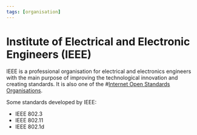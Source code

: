 ```yaml
---
tags: [organisation]
---
```


# Institute of Electrical and Electronic Engineers (IEEE)

IEEE is a professional organisation for electrical and electronics engineers
with the main purpose of improving the technological innovation and creating
standards. It is also one of the #[Internet Open Standards Organisations](202210010823.md).

Some standards developed by IEEE:
- IEEE 802.3
- IEEE 802.11
- IEEE 802.1d
